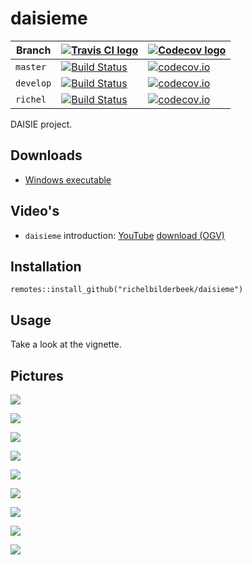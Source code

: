 # daisieme

Branch   |[![Travis CI logo](pics/TravisCI.png)](https://travis-ci.org)                                                                          |[![Codecov logo](pics/Codecov.png)](https://www.codecov.io)
---------|---------------------------------------------------------------------------------------------------------------------------------------|---------------------------------------------------------------------------------------------------------------------------------------------------------------------
`master` |[![Build Status](https://travis-ci.org/richelbilderbeek/daisieme.svg?branch=master)](https://travis-ci.org/richelbilderbeek/daisieme)  | [![codecov.io](https://codecov.io/github/richelbilderbeek/daisieme/coverage.svg?branch=master)](https://codecov.io/github/richelbilderbeek/daisieme?branch=master)
`develop`|[![Build Status](https://travis-ci.org/richelbilderbeek/daisieme.svg?branch=develop)](https://travis-ci.org/richelbilderbeek/daisieme) | [![codecov.io](https://codecov.io/github/richelbilderbeek/daisieme/coverage.svg?branch=develop)](https://codecov.io/github/richelbilderbeek/daisieme?branch=develop)
`richel` |[![Build Status](https://travis-ci.org/richelbilderbeek/daisieme.svg?branch=richel)](https://travis-ci.org/richelbilderbeek/daisieme) | [![codecov.io](https://codecov.io/github/richelbilderbeek/daisieme/coverage.svg?branch=richel)](https://codecov.io/github/richelbilderbeek/daisieme?branch=richel)

DAISIE project.

## Downloads

 * [Windows executable](http://richelbilderbeek.nl/daisieme_exe.zip)

## Video's

 * `daisieme` introduction: [YouTube](https://youtu.be/TYWVCDtduZ8) [download (OGV)](http://richelbilderbeek.nl/daisieme.ogv)

## Installation

```
remotes::install_github("richelbilderbeek/daisieme")
```

## Usage

Take a look at the vignette.

## Pictures

![](pics/20200115.png)

![](pics/20200109.png)

![](pics/20200108.png)

![](pics/20200107.png)

![](pics/20191216.png)

![](pics/elly_gui_4.png)

![](pics/elly_gui_3.png)

![](pics/elly_gui_2.png)

![](pics/elly_gui_1.png)

